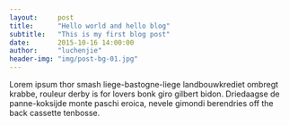```yaml
---
layout:     post
title:      "Hello world and hello blog"
subtitle:   "This is my first blog post"
date:       2015-10-16 14:00:00
author:     "luchenjie"
header-img: "img/post-bg-01.jpg"
---
```


<p>Lorem ipsum thor smash liege-bastogne-liege landbouwkrediet ombregt krabbe, rouleur derby is for lovers bonk giro gilbert bidon. Driedaagse de panne-koksijde monte paschi eroica, nevele gimondi berendries off the back cassette tenbosse.</p>

